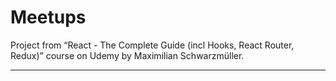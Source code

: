 # Meetups

Project from “React - The Complete Guide (incl Hooks, React Router, Redux)” course on Udemy by Maximilian Schwarzmüller.

---
